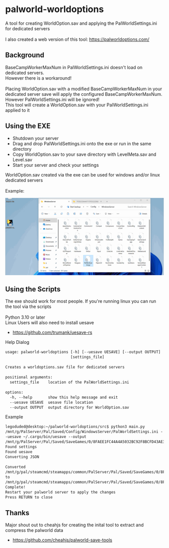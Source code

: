 # palworld-worldoptions

A tool for creating WorldOption.sav and applying the PalWorldSettings.ini for dedicated servers
\
\
I also created a web version of this tool: https://palworldoptions.com/

## Background

BaseCampWorkerMaxNum in PalWorldSettings.ini doesn't load on dedicated servers.\
However there is a workaround!\
\
Placing WorldOption.sav with a modified BaseCampWorkerMaxNum in your dedicated server save will apply the configured BaseCampWorkerMaxNum.\
However PalWorldSettings.ini will be ignored!\
This tool will create a WorldOption.sav with your PalWorldSettings.ini applied to it

## Using the EXE
- Shutdown your server
- Drag and drop PalWorldSettings.ini onto the exe or run in the same directory
- Copy WorldOption.sav to your save directory with LevelMeta.sav and Level.sav
- Start your server and check your settings

WorldOption.sav created via the exe can be used for windows and/or linux dedicated servers
\
\
Example:

![tutorial](/assets/example.gif)
## Using the Scripts
The exe should work for most people. If you're running linux you can run the tool via the scripts\
\
Python 3.10 or later\
Linux Users will also need to install uesave
- https://github.com/trumank/uesave-rs

Help Dialog
```console
usage: palworld-worldoptions [-h] [--uesave UESAVE] [--output OUTPUT]
                             [settings_file]

Creates a worldoptions.sav file for dedicated servers

positional arguments:
  settings_file    location of the PalWorldSettings.ini

options:
  -h, --help       show this help message and exit
  --uesave UESAVE  uesave file location
  --output OUTPUT  output directory for WorldOption.sav
```

Example
```console
legoduded@desktop:~/palworld-worldoptions/src$ python3 main.py /mnt/g/PalServer/Pal/Saved/Config/WindowsServer/PalWorldSettings.ini --uesave ~/.cargo/bin/uesave --output /mnt/g/PalServer/Pal/Saved/SaveGames/0/8FAEE1FC44A4A5032BC92F8BCFD43AE3
Found settings
Found uesave
Converting JSON

Converted /mnt/g/pal/steamcmd/steamapps/common/PalServer/Pal/Saved/SaveGames/0/8FAEE1FC44A4A5032BC92F8BCFD43AE3/WorldOption.sav.json to /mnt/g/pal/steamcmd/steamapps/common/PalServer/Pal/Saved/SaveGames/0/8FAEE1FC44A4A5032BC92F8BCFD43AE3/WorldOption.sav
Complete!
Restart your palworld server to apply the changes
Press RETURN to close
```

## Thanks
Major shout out to cheahjs for creating the inital tool to extract and compress the palworld data
- https://github.com/cheahjs/palworld-save-tools